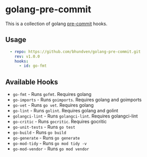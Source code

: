 # golang-pre-commit

This is a collection of golang [pre-commit](http://pre-commit.com/) hooks.
## Usage

```yaml
  - repo: https://github.com/bhundven/golang-pre-commit.git
    rev: v1.0.0
    hooks:
      - id: go-fmt
```

## Available Hooks

* `go-fmt` - Runs `gofmt`. Requires golang
* `go-imports` - Runs `goimports`. Requires golang and goimports
* `go-vet` - Runs `go vet`. Requires golang
* `go-lint` - Runs `golint`. Requires golang and golint
* `golangci-lint` - Runs `golangci-lint`. Requires golangci-lint
* `go-critic` - Runs `gocritic`. Requires gocritic
* `go-unit-tests` - Runs `go test`
* `go-build` - Runs `go build`
* `go-generate` - Runs `go generate`
* `go-mod-tidy` - Runs `go mod tidy -v`
* `go-mod-vendor` - Runs `go mod vendor`
